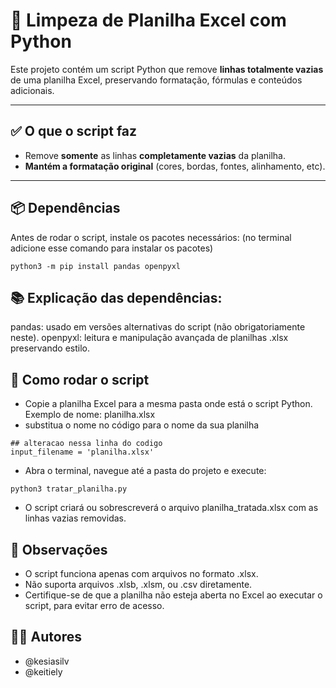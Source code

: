 # 🧼 Limpeza de Planilha Excel com Python

Este projeto contém um script Python que remove **linhas totalmente vazias** de uma planilha Excel, preservando formatação, fórmulas e conteúdos adicionais.

---

## ✅ O que o script faz

- Remove **somente** as linhas **completamente vazias** da planilha.
- **Mantém a formatação original** (cores, bordas, fontes, alinhamento, etc).

---

## 📦 Dependências

Antes de rodar o script, instale os pacotes necessários:
(no terminal adicione esse comando para instalar os pacotes)

```
python3 -m pip install pandas openpyxl
```

## 📚 Explicação das dependências:
pandas: usado em versões alternativas do script (não obrigatoriamente neste).
openpyxl: leitura e manipulação avançada de planilhas .xlsx preservando estilo.

## 🚀 Como rodar o script

- Copie a planilha Excel para a mesma pasta onde está o script Python.
Exemplo de nome: planilha.xlsx
- substitua o nome no código para o nome da sua planilha
```
## alteracao nessa linha do codigo
input_filename = 'planilha.xlsx'
```
- Abra o terminal, navegue até a pasta do projeto e execute:
```
python3 tratar_planilha.py
```
- O script criará ou sobrescreverá o arquivo planilha_tratada.xlsx com as linhas vazias removidas.

## 📝 Observações

- O script funciona apenas com arquivos no formato .xlsx.
- Não suporta arquivos .xlsb, .xlsm, ou .csv diretamente.
- Certifique-se de que a planilha não esteja aberta no Excel ao executar o script, para evitar erro de acesso.

## 👩‍💻 Autores
- @kesiasilv
- @keitiely
